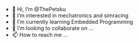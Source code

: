 - 👋 Hi, I’m @ThePetsku
- 👀 I’m interested in mechatronics and simracing
- 🌱 I’m currently learning Embedded Programming
- 💞️ I’m looking to collaborate on ...
- 📫 How to reach me ...

<!---
ThePetsku/ThePetsku is a ✨ special ✨ repository because its `README.md` (this file) appears on your GitHub profile.
You can click the Preview link to take a look at your changes.
--->

